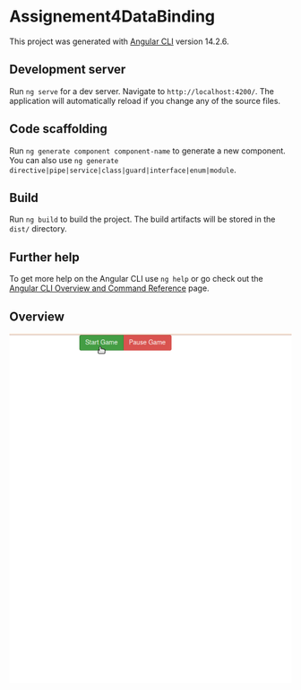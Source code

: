 # Assignement4DataBinding

This project was generated with [Angular CLI](https://github.com/angular/angular-cli) version 14.2.6.

## Development server

Run `ng serve` for a dev server. Navigate to `http://localhost:4200/`. The application will automatically reload if you change any of the source files.

## Code scaffolding

Run `ng generate component component-name` to generate a new component. You can also use `ng generate directive|pipe|service|class|guard|interface|enum|module`.

## Build

Run `ng build` to build the project. The build artifacts will be stored in the `dist/` directory.


## Further help

To get more help on the Angular CLI use `ng help` or go check out the [Angular CLI Overview and Command Reference](https://angular.io/cli) page.

## Overview

![screenshot](./gif/odd%26even-numDemo.gif)